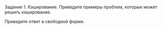 Задание 1. Кэширование.
Приведите примеры проблем, которые может решить кэширование.

Приведите ответ в свободной форме.


